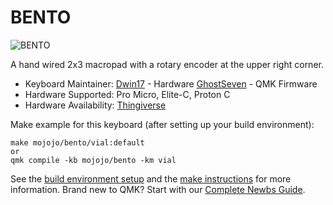 # BENTO

![BENTO](https://cdn.thingiverse.com/assets/0b/6a/84/9c/9a/large_display_IMG_3374.jpg)

A hand wired 2x3 macropad with a rotary encoder at the upper right corner.

* Keyboard Maintainer: [Dwin17](https://www.thingiverse.com/dwin17) - Hardware [GhostSeven](https://github.com/ghostseven) - QMK Firmware
* Hardware Supported: Pro Micro, Elite-C, Proton C
* Hardware Availability: [Thingiverse](https://www.thingiverse.com/thing:4416966)

Make example for this keyboard (after setting up your build environment):

    make mojojo/bento/vial:default
    or
    qmk compile -kb mojojo/bento -km vial

See the [build environment setup](https://docs.qmk.fm/#/getting_started_build_tools) and the [make instructions](https://docs.qmk.fm/#/getting_started_make_guide) for more information. Brand new to QMK? Start with our [Complete Newbs Guide](https://docs.qmk.fm/#/newbs).
